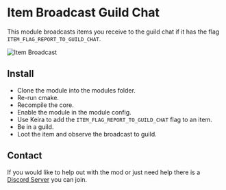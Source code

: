# Item Broadcast Guild Chat
This module broadcasts items you receive to the guild chat if it has the flag `ITEM_FLAG_REPORT_TO_GUILD_CHAT`.

![Item Broadcast](https://cdn.discordapp.com/attachments/814444289181351968/1111087334100844594/image.png)

## Install
- Clone the module into the modules folder.
- Re-run cmake.
- Recompile the core.
- Enable the module in the module config.
- Use Keira to add the `ITEM_FLAG_REPORT_TO_GUILD_CHAT` flag to an item.
- Be in a guild.
- Loot the item and observe the broadcast to guild.

## Contact
If you would like to help out with the mod or just need help there is a [Discord Server](https://discord.gg/xdVPGcpJ8C) you can join.